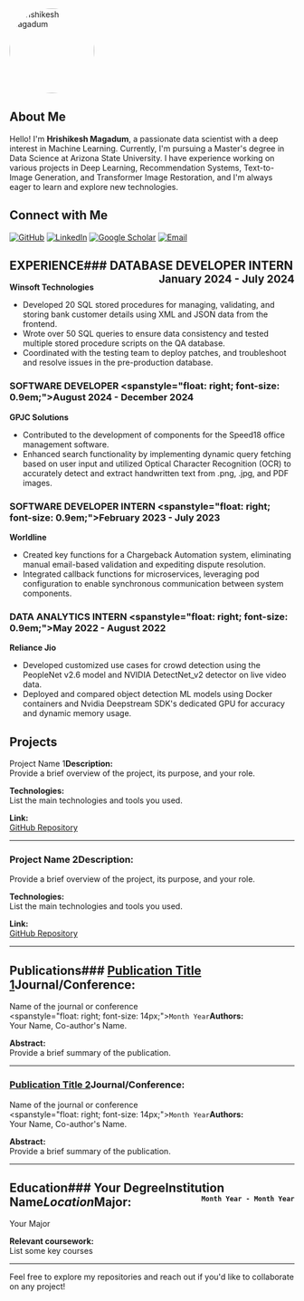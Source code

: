 
<!-- To make the image round, use HTML inside the Markdown file -->
<img src="https://github.com/user-attachments/assets/1ea7d318-934c-4b55-9cdc-1976cd8080a0" alt="Hrishikesh Magadum" style="border-radius: 50%; width: 150px; height: 150px;">

## About Me
Hello! I'm **Hrishikesh Magadum**, a passionate data scientist with a deep interest in Machine Learning. Currently, I'm pursuing a Master's degree in Data Science at Arizona State University. I have experience working on various projects in Deep Learning, Recommendation Systems, Text-to-Image Generation, and Transformer Image Restoration, and I'm always eager to learn and explore new technologies.


## Connect with Me

[![GitHub](https://img.shields.io/badge/GitHub-181717?style=for-the-badge&logo=github&logoColor=white&label=)](https://github.com/hrishikeshm12)
[![LinkedIn](https://img.shields.io/badge/LinkedIn-0077B5?style=for-the-badge&logo=linkedin&logoColor=white&label=)](https://www.linkedin.com/in/hrishikesh-magadum-323a431b3/)
[![Google Scholar](https://img.shields.io/badge/Google_Scholar-4285F4?style=for-the-badge&logo=google-scholar&logoColor=white&label=)](https://scholar.google.com/citations?user=p2Nk2JwAAAAJ&hl=en&oi=ao)
[![Email](https://img.shields.io/badge/Email-D14836?style=for-the-badge&logo=gmail&logoColor=white&label=)](mailto:hrishikeshmagadum09@gmail.com)



## EXPERIENCE### DATABASE DEVELOPER INTERN <span style="float: right; font-size: 0.9em;">January 2024 - July 2024</span>  
**Winsoft Technologies**
- Developed 20 SQL stored procedures for managing, validating, and storing bank customer details using XML and JSON data from the frontend.
- Wrote over 50 SQL queries to ensure data consistency and tested multiple stored procedure scripts on the QA database.
- Coordinated with the testing team to deploy patches, and troubleshoot and resolve issues in the pre-production database.

### SOFTWARE DEVELOPER <spanstyle="float: right; font-size: 0.9em;">August 2024 - December 2024</span>
**GPJC Solutions**
- Contributed to the development of components for the Speed18 office management software.
- Enhanced search functionality by implementing dynamic query fetching based on user input and utilized Optical Character Recognition (OCR) to accurately detect and extract handwritten text from .png, .jpg, and PDF images.

### SOFTWARE DEVELOPER INTERN <spanstyle="float: right; font-size: 0.9em;">February 2023 - July 2023</span>
**Worldline**
- Created key functions for a Chargeback Automation system, eliminating manual email-based validation and expediting dispute resolution.
- Integrated callback functions for microservices, leveraging pod configuration to enable synchronous communication between system components.

### DATA ANALYTICS INTERN <spanstyle="float: right; font-size: 0.9em;">May 2022 - August 2022</span>
**Reliance Jio**
- Developed customized use cases for crowd detection using the PeopleNet v2.6 model and NVIDIA DetectNet_v2 detector on live video data.
- Deployed and compared object detection ML models using Docker containers and Nvidia Deepstream SDK's dedicated GPU for accuracy and dynamic memory usage.


## Projects
Project Name 1**Description:**  
Provide a brief overview of the project, its purpose, and your role.

**Technologies:**  
List the main technologies and tools you used.

**Link:**  
[GitHub Repository](https://github.com/)

---

### Project Name 2**Description:**  
Provide a brief overview of the project, its purpose, and your role.

**Technologies:**  
List the main technologies and tools you used.

**Link:**  
[GitHub Repository](https://github.com/)

---

## Publications### [Publication Title 1](https://link.to.publication)**Journal/Conference:**  
Name of the journal or conference  
<spanstyle="float: right; font-size: 14px;">`Month Year`</span>**Authors:**  
Your Name, Co-author's Name.

**Abstract:**  
Provide a brief summary of the publication.

---

### [Publication Title 2](https://link.to.publication)**Journal/Conference:**  
Name of the journal or conference  
<spanstyle="float: right; font-size: 14px;">`Month Year`</span>**Authors:**  
Your Name, Co-author's Name.

**Abstract:**  
Provide a brief summary of the publication.

---

## Education### Your Degree**Institution Name***Location*<span style="float: right; font-size: 14px;">`Month Year - Month Year`</span>**Major:**  
Your Major

**Relevant coursework:**  
List some key courses


---

Feel free to explore my repositories and reach out if you'd like to collaborate on any project!
